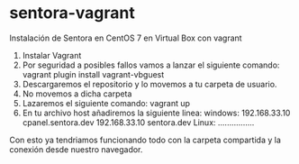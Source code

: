 # sentora-vagrant
Instalación de Sentora en CentOS 7 en Virtual Box con vagrant

1. Instalar Vagrant
2. Por seguridad a posibles fallos vamos a lanzar el siguiente comando:
vagrant plugin install vagrant-vbguest
3. Descargaremos el repositorio y lo movemos a tu carpeta de usuario.
4. No movemos a dicha carpeta
5. Lazaremos el siguiente comando:
vagrant up
6. En tu archivo host añadiremos la siguiente linea:
windows: 
  192.168.33.10          cpanel.sentora.dev
  192.168.33.10           sentora.dev
Linux:
  ................

Con esto ya tendriamos funcionando todo con la carpeta compartida y la conexión desde nuestro navegador.
